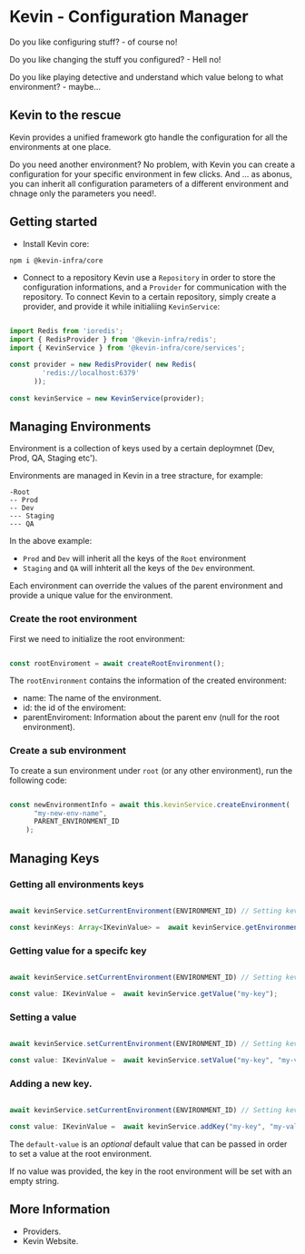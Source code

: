 # Kevin - Configuration Manager

Do you like configuring stuff? - of course no!

Do you like changing the stuff you configured? - Hell no!

Do you like playing detective and understand which value belong to what environment? - maybe...

## Kevin to the rescue
Kevin provides a unified framework gto handle the configuration for all the environments at one place.

Do you need another environment? No problem, with Kevin you can create a configuration for your specific environment in few clicks.
And ... as abonus, you can inherit all configuration parameters of a different environment and chnage only the parameters you need!.

## Getting started

- Install Kevin core:
 ```bash
 npm i @kevin-infra/core
 ```
- Connect to a repository
Kevin use a `Repository` in order to store the configuration informations, and a `Provider` for communication with the repository.
To connect Kevin to a certain repository, simply create a provider, and provide it while initialiing `KevinService`:
```typescript

import Redis from 'ioredis';
import { RedisProvider } from '@kevin-infra/redis';
import { KevinService } from '@kevin-infra/core/services';

const provider = new RedisProvider( new Redis(
        'redis://localhost:6379'
      ));
      
const kevinService = new KevinService(provider);

```

## Managing Environments

Environment is a collection of keys used by a certain deploymnet (Dev, Prod, QA, Staging etc').

Environments are managed in Kevin in a tree stracture, for example:

```
-Root
-- Prod
-- Dev
--- Staging
--- QA
```

In the above example:
- `Prod` and  `Dev` will inherit all the keys of the `Root` environment
- `Staging` and `QA` will inhterit all the keys of the `Dev` environment.

Each environment can override the values of the parent environment and provide a unique value for the environment.

### Create the root environment 

First we need to initialize the root environment:

``` typescript

const rootEnviroment = await createRootEnvironment();

```

The `rootEnvironment` contains the information of the created environment:
- name: The name of the environment.
- id: the id of the enviroment:
- parentEnviroment: Information about the parent env (null for the root environment).

### Create a sub environment

To create a sun environment under `root` (or any other environment), run the following code:
```typescript

const newEnvironmentInfo = await this.kevinService.createEnvironment(
      "my-new-env-name",
      PARENT_ENVIRONMENT_ID
    );

```

## Managing Keys
### Getting all environments keys

```typescript

await kevinService.setCurrentEnvironment(ENVIRONMENT_ID) // Setting kevin to work against specific environment.

const kevinKeys: Array<IKevinValue> =  await kevinService.getEnvironmentData();

```

### Getting value for a specifc key


```typescript

await kevinService.setCurrentEnvironment(ENVIRONMENT_ID) // Setting kevin to work against specific environment.

const value: IKevinValue =  await kevinService.getValue("my-key");

```

### Setting a value

```typescript

await kevinService.setCurrentEnvironment(ENVIRONMENT_ID) // Setting kevin to work against specific environment.

const value: IKevinValue =  await kevinService.setValue("my-key", "my-value");

```


### Adding a new key.


```typescript

await kevinService.setCurrentEnvironment(ENVIRONMENT_ID) // Setting kevin to work against specific environment.

const value: IKevinValue =  await kevinService.addKey("my-key", "my-value", "default-value");

```

The `default-value` is an *optional* default value that can be passed in order to set a value at the root environment.

If no value was provided, the key in the root environment will be set with an empty string.

## More Information
- Providers.
- Kevin Website.

